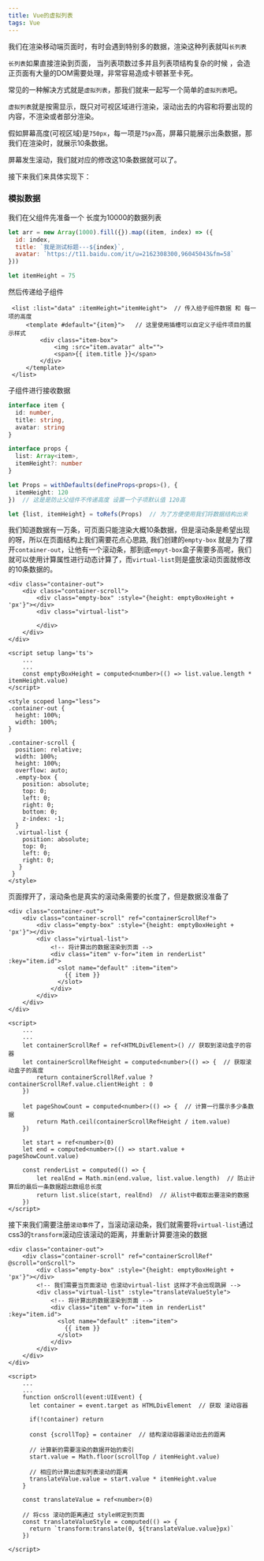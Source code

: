 ```yaml
---
title: Vue的虚拟列表
tags: Vue
---
```

我们在渲染移动端页面时，有时会遇到特别多的数据，渲染这种列表就叫`长列表`

`长列表`如果直接渲染到页面， 当列表项数过多并且列表项结构复杂的时候 ，会造正页面有大量的DOM需要处理，非常容易造成卡顿甚至卡死。

常见的一种解决方式就是`虚拟列表`，那我们就来一起写一个简单的`虚拟列表`吧。

`虚拟列表`就是按需显示，既只对可视区域进行渲染，滚动出去的内容和将要出现的内容，不渲染或者部分渲染。

假如屏幕高度(可视区域)是`750px`，每一项是`75px`高，屏幕只能展示出条数据，那我们在渲染时，就展示10条数据。

屏幕发生滚动，我们就对应的修改这10条数据就可以了。

接下来我们来具体实现下：

### 模拟数据

我们在父组件先准备一个 长度为10000的数据列表

```js
let arr = new Array(1000).fill({}).map((item, index) => ({ 
  id: index,
  title: `我是测试标题---${index}`,
  avatar: `https://t11.baidu.com/it/u=2162308300,96045043&fm=58`
}))

let itemHeight = 75
```

然后传递给子组件

```vue
 <list :list="data" :itemHeight="itemHeight">  // 传入给子组件数据 和 每一项的高度
     <template #default="{item}">   // 这里使用插槽可以自定义子组件项目的展示样式
         <div class="item-box">
             <img :src="item.avatar" alt="">
             <span>{{ item.title }}</span>
         </div>
     </template>
 </list>
```

子组件进行接收数据

```typescript
interface item {
  id: number,
  title: string,
  avatar: string
}

interface props {
  list: Array<item>,
  itemHeight?: number
}

let Props = withDefaults(defineProps<props>(), {
  itemHeight: 120
})  // 这是是防止父组件不传递高度 设置一个子项默认值 120高

let {list, itemHeight} = toRefs(Props)  // 为了方便使用我们将数据结构出来
```

我们知道数据有一万条，可页面只能渲染大概10条数据，但是滚动条是希望出现的呀，所以在页面结构上我们需要花点心思路, 我们创建的`empty-box` 就是为了撑开`container-out`，让他有一个滚动条，那到底`empyt-box`盒子需要多高呢，我们就可以使用计算属性进行动态计算了，而`virtual-list`则是盛放滚动页面就修改的10条数据的。

```vue
<div class="container-out">
    <div class="container-scroll">
        <div class="empty-box" :style="{height: emptyBoxHeight + 'px'}"></div>
        <div class="virtual-list">

        </div>
    </div>   
</div>

<script setup lang='ts'>
    ...
    ...
    const emptyBoxHeight = computed<number>(() => list.value.length * itemHeight.value) 
</script>

<style scoped lang="less">
.container-out {
  height: 100%;
  width: 100%;
}

.container-scroll {
  position: relative;
  width: 100%;
  height: 100%;
  overflow: auto;
  .empty-box {
    position: absolute;
    top: 0;
    left: 0;
    right: 0;
    bottom: 0;
    z-index: -1;
  }
  .virtual-list {
    position: absolute;
    top: 0;
    left: 0;
    right: 0;
   }
 }
</style>
```

页面撑开了，滚动条也是真实的滚动条需要的长度了，但是数据没准备了

```vue
<div class="container-out">
    <div class="container-scroll" ref="containerScrollRef">
        <div class="empty-box" :style="{height: emptyBoxHeight + 'px'}"></div>
        <div class="virtual-list">
            <!-- 将计算出的数据渲染到页面 -->
            <div class="item" v-for="item in renderList" :key="item.id">
              <slot name="default" :item="item">
                {{ item }}
              </slot>
            </div>
        </div>
    </div>   
</div>

<script>
    ...
    ...
	let containerScrollRef = ref<HTMLDivElement>() // 获取到滚动盒子的容器
   	let containerScrollRefHeight = computed<number>(() => {  // 获取滚动盒子的高度
        return containerScrollRef.value ? containerScrollRef.value.clientHeight : 0
    })
    
    let pageShowCount = computed<number>(() => {  // 计算一行展示多少条数据
        return Math.ceil(containerScrollRefHeight / item.value)
    })
    
    let start = ref<number>(0) 
	let end = computed<number>(() => start.value + pageShowCount.value)
    
    const renderList = computed(() => {
        let realEnd = Math.min(end.value, list.value.length)  // 防止计算后的最后一条数据超出数组总长度
        return list.slice(start, realEnd)  // 从list中截取出要渲染的数据
    })
</script>
```

接下来我们需要注册`滚动事件`了，当滚动滚动条，我们就需要将`virtual-list`通过css3的`transform`滚动应该滚动的距离，并重新计算要渲染的数据

```vue
<div class="container-out">
    <div class="container-scroll" ref="containerScrollRef" @scroll="onScroll">
        <div class="empty-box" :style="{height: emptyBoxHeight + 'px'}"></div>
        <!-- 我们需要当页面滚动 也滚动virtual-list 这样才不会出现跳屏 -->
        <div class="virtual-list" :style="translateValueStyle">
            <!-- 将计算出的数据渲染到页面 -->
            <div class="item" v-for="item in renderList" :key="item.id">
              <slot name="default" :item="item">
                {{ item }}
              </slot>
            </div>
        </div>
    </div>   
</div>

<script>
	...
    ...
    function onScroll(event:UIEvent) {
      let container = event.target as HTMLDivElement  // 获取 滚动容器

      if(!container) return 

      const {scrollTop} = container  // 结构滚动容器滚动出去的距离
      
	  // 计算新的需要渲染的数据开始的索引
      start.value = Math.floor(scrollTop / itemHeight.value)  

      // 相应的计算出虚拟列表滚动的距离  
      translateValue.value = start.value * itemHeight.value
    }
    
    const translateValue = ref<number>(0)

    // 将css 滚动的距离通过 style绑定到页面
    const translateValueStyle = computed(() => {
      return `transform:translate(0, ${translateValue.value}px)`
    })

</script>
```

